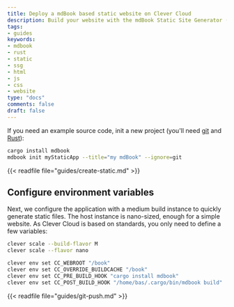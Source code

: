 ```yaml
---
title: Deploy a mdBook based static website on Clever Cloud
description: Build your website with the mdBook Static Site Generator (SSG) and host it on Clever Cloud. No dedicated runner needed.
tags:
- guides
keywords:
- mdbook
- rust
- static
- ssg
- html
- js
- css
- website
type: "docs"
comments: false
draft: false
---
```

If you need an example source code, init a new project (you'll need [git](https://git-scm.com/book/en/v2/Getting-Started-Installing-Git) and [Rust](https://www.rust-lang.org/tools/install)): 
```bash
cargo install mdbook
mdbook init myStaticApp --title="my mdBook" --ignore=git
```

{{< readfile file="guides/create-static.md" >}}

## Configure environment variables
Next, we configure the application with a medium build instance to quickly generate static files. The host instance is nano-sized, enough for a simple website. As Clever Cloud is based on standards, you only need to define a few variables:
```bash
clever scale --build-flavor M
clever scale --flavor nano

clever env set CC_WEBROOT "/book"
clever env set CC_OVERRIDE_BUILDCACHE "/book"
clever env set CC_PRE_BUILD_HOOK "cargo install mdbook"
clever env set CC_POST_BUILD_HOOK "/home/bas/.cargo/bin/mdbook build"
```

{{< readfile file="guides/git-push.md" >}}